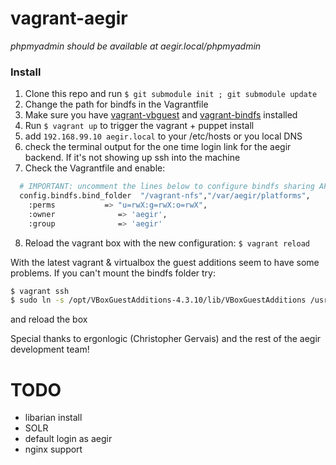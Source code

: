 # vagrant-aegir

*phpmyadmin should be available at aegir.local/phpmyadmin*

### Install
1. Clone this repo and run `$ git submodule init ; git submodule update`
2. Change the path for bindfs in the Vagrantfile
3. Make sure you have <a href='https://github.com/dotless-de/vagrant-vbguest'>vagrant-vbguest</a> and <a href='https://github.com/gael-ian/vagrant-bindfs'>vagrant-bindfs</a> installed
4. Run `$ vagrant up` to trigger the vagrant + puppet install
5. add `192.168.99.10 aegir.local` to your /etc/hosts or you local DNS
6. check the terminal output for the one time login link for the aegir backend. If it's not showing up ssh into the machine
7. Check the Vagrantfile and enable:

```bash
  # IMPORTANT: uncomment the lines below to configure bindfs sharing AFTER the vagrant box is provisioned
  config.bindfs.bind_folder  "/vagrant-nfs","/var/aegir/platforms",
    :perms           => "u=rwX:g=rwX:o=rwX",
    :owner              => 'aegir',
    :group              => 'aegir'

```
8. Reload the vagrant box with the new configuration: `$ vagrant reload`

With the latest vagrant & virtualbox the guest additions seem to have some problems. If you can't mount the bindfs folder try:

```bash
$ vagrant ssh
$ sudo ln -s /opt/VBoxGuestAdditions-4.3.10/lib/VBoxGuestAdditions /usr/lib/VBoxGuestAdditions
```

and reload the box


Special thanks to ergonlogic (Christopher Gervais) and the rest of the aegir development team!

# TODO
- libarian install
- SOLR
- default login as aegir
- nginx support
